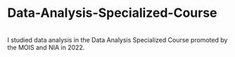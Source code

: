 # Data-Analysis-Specialized-Course<br>
<br>
I studied data analysis in the Data Analysis Specialized Course promoted by the MOIS and NIA in 2022.
